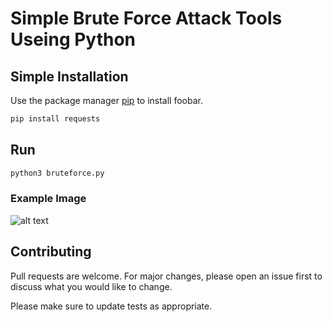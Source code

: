 # Simple Brute Force Attack Tools Useing Python


## Simple Installation

Use the package manager [pip](https://pip.pypa.io/en/stable/) to install foobar.

```bash
pip install requests
```

## Run

```bash
python3 bruteforce.py
```

### Example Image

![alt text](https://raw.githubusercontent.com/Antu7/python-bruteForce/master/example.png)


## Contributing
Pull requests are welcome. For major changes, please open an issue first to discuss what you would like to change.

Please make sure to update tests as appropriate.
